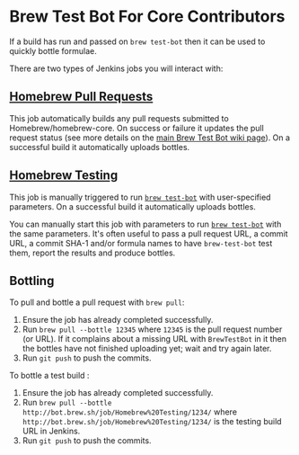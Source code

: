# Brew Test Bot For Core Contributors
If a build has run and passed on `brew test-bot` then it can be used to quickly bottle formulae.

There are two types of Jenkins jobs you will interact with:

## [Homebrew Pull Requests](http://bot.brew.sh/job/Homebrew%20Core%20Pull%20Requests/)
This job automatically builds any pull requests submitted to Homebrew/homebrew-core. On success or failure it updates the pull request status (see more details on the [main Brew Test Bot wiki page](Brew-Test-Bot.md)). On a successful build it automatically uploads bottles.

## [Homebrew Testing](http://bot.brew.sh/job/Homebrew%20Testing/)
This job is manually triggered to run [`brew test-bot`](https://github.com/Homebrew/brew/blob/master/Library/Homebrew/cmd/test-bot.rb) with user-specified parameters. On a successful build it automatically uploads bottles.

You can manually start this job with parameters to run [`brew test-bot`](https://github.com/Homebrew/brew/blob/master/Library/Homebrew/cmd/test-bot.rb) with the same parameters. It's often useful to pass a pull request URL, a commit URL, a commit SHA-1 and/or formula names to have `brew-test-bot` test them, report the results and produce bottles.

## Bottling
To pull and bottle a pull request with `brew pull`:

1. Ensure the job has already completed successfully.
2. Run `brew pull --bottle 12345` where `12345` is the pull request number (or URL). If it complains about a missing URL with `BrewTestBot` in it then the bottles have not finished uploading yet; wait and try again later.
3. Run `git push` to push the commits.

To bottle a test build :

1. Ensure the job has already completed successfully.
2. Run `brew pull --bottle http://bot.brew.sh/job/Homebrew%20Testing/1234/` where `http://bot.brew.sh/job/Homebrew%20Testing/1234/` is the testing build URL in Jenkins.
3. Run `git push` to push the commits.
